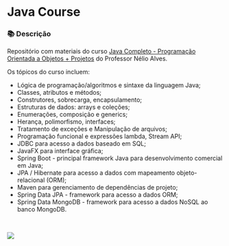 # Java Course

### 📚  Descrição

Repositório com materiais do curso [Java Completo - Programação Orientada a Objetos + Projetos](https://www.udemy.com/course/java-curso-completo/) do Professor Nélio Alves. 

Os tópicos do curso incluem:

- Lógica de programação/algoritmos e sintaxe da linguagem Java;
- Classes, atributos e métodos;
- Construtores, sobrecarga, encapsulamento;
- Estruturas de dados: arrays e coleções;
- Enumerações, composição e generics;
- Herança, polimorfismo, interfaces;
- Tratamento de exceções e Manipulação de arquivos;
- Programação funcional e expressões lambda, Stream API;
- JDBC para acesso a dados baseado em SQL;
- JavaFX para interface gráfica;
- Spring Boot - principal framework Java para desenvolvimento comercial em Java;
- JPA / Hibernate para acesso a dados com mapeamento objeto-relacional (ORM);
- Maven para gerenciamento de dependências de projeto;
- Spring Data JPA - framework para acesso a dados ORM;
- Spring Data MongoDB - framework para acesso a dados NoSQL ao banco MongoDB.

&nbsp;


<a href="https://www.linkedin.com/in/claudia-nogueira-dos-anjos-b71726215/" target="_blank">
        <img src="https://img.shields.io/badge/claudiaanjos-%230077B5.svg?&style=for-the-badge&logo=linkedin&logoColor=white&link=mailto:https://www.linkedin.com/in/claudia-nogueira-dos-anjos-093407180/">
</a>

